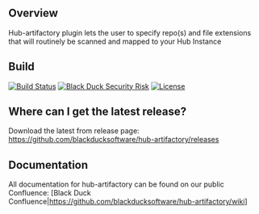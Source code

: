 ## Overview ##
Hub-artifactory plugin lets the user to specify repo(s) and file extensions that will routinely be scanned and mapped to your Hub Instance

## Build ##
[![Build Status](https://travis-ci.org/blackducksoftware/hub-artifactory.svg?branch=master)](https://travis-ci.org/blackducksoftware/hub-artifactory)
[![Black Duck Security Risk](https://copilot.blackducksoftware.com/github/groups/blackducksoftware/locations/hub-artifactory/public/results/branches/master/badge-risk.svg)](https://copilot.blackducksoftware.com/github/groups/blackducksoftware/locations/hub-artifactory/public/results/branches/master)
[![License](https://img.shields.io/badge/License-Apache%202.0-blue.svg)](https://opensource.org/licenses/Apache-2.0)

## Where can I get the latest release? ##
Download the latest from release page: https://github.com/blackducksoftware/hub-artifactory/releases

## Documentation ##
All documentation for hub-artifactory can be found on our public Confluence:  [Black Duck Confluence|https://github.com/blackducksoftware/hub-artifactory/wiki]
